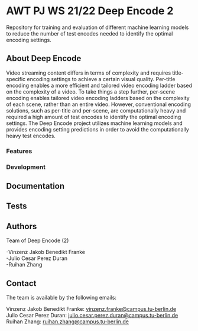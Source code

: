 # AWT PJ WS 21/22 Deep Encode 2

Repository for training and evaluation of different machine learning models to reduce the number of test encodes needed to identify the optimal encoding settings.

## About Deep Encode

Video streaming content differs in terms of complexity and requires title-specific encoding settings to achieve a certain visual quality. Per-title encoding enables a more efficient and tailored video encoding ladder based on the complexity of a video. To take things a step further, per-scene encoding enables tailored video encoding ladders based on the complexity of each scene, rather than an entire video. However, conventional encoding solutions, such as per-title and per-scene, are computationally heavy and required a high amount of test encodes to identify the optimal encoding settings. The Deep Encode project utilizes machine learning models and provides encoding setting predictions in order to avoid the computationally heavy test encodes.

### Features

### Development

## Documentation

## Tests

## Authors

Team of Deep Encode (2)

-Vinzenz Jakob Benedikt Franke\
-Julio Cesar Perez Duran\
-Ruihan Zhang

## Contact

The team is available by the following emails:

Vinzenz Jakob Benedikt Franke: vinzenz.franke@campus.tu-berlin.de\
Julio Cesar Perez Duran: julio.cesar.perez.duran@campus.tu-berlin.de\
Ruihan Zhang: ruihan.zhang@campus.tu-berlin.de
